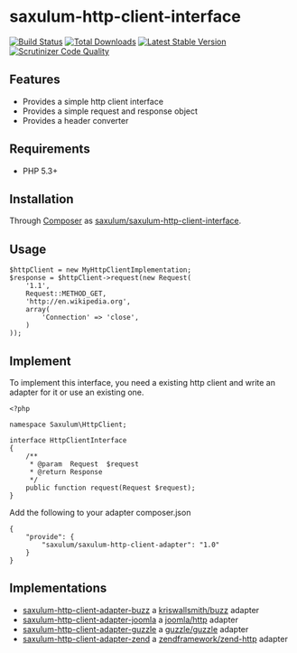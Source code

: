 # saxulum-http-client-interface

[![Build Status](https://api.travis-ci.org/saxulum/saxulum-http-client-interface.png?branch=master)](https://travis-ci.org/saxulum/saxulum-http-client-interface)
[![Total Downloads](https://poser.pugx.org/saxulum/saxulum-http-client-interface/downloads.png)](https://packagist.org/packages/saxulum/saxulum-http-client-interface)
[![Latest Stable Version](https://poser.pugx.org/saxulum/saxulum-http-client-interface/v/stable.png)](https://packagist.org/packages/saxulum/saxulum-http-client-interface)
[![Scrutinizer Code Quality](https://scrutinizer-ci.com/g/saxulum/saxulum-http-client-interface/badges/quality-score.png?b=master)](https://scrutinizer-ci.com/g/saxulum/saxulum-http-client-interface/?branch=master)

## Features

 * Provides a simple http client interface
 * Provides a simple request and response object
 * Provides a header converter

## Requirements

 * PHP 5.3+

## Installation

Through [Composer](http://getcomposer.org) as [saxulum/saxulum-http-client-interface][1].

## Usage

``` {.php}
$httpClient = new MyHttpClientImplementation;
$response = $httpClient->request(new Request(
    '1.1',
    Request::METHOD_GET,
    'http://en.wikipedia.org',
    array(
        'Connection' => 'close',
    )
));
```

## Implement

To implement this interface, you need a existing http client and write an adapter for it or use an existing one.

``` {.php}
<?php

namespace Saxulum\HttpClient;

interface HttpClientInterface
{
    /**
     * @param  Request  $request
     * @return Response
     */
    public function request(Request $request);
}
```

Add the following to your adapter composer.json

``` {.json}
{
    "provide": {
        "saxulum/saxulum-http-client-adapter": "1.0"
    }
}
```

## Implementations

 * [saxulum-http-client-adapter-buzz][2] a [kriswallsmith/buzz][3] adapter
 * [saxulum-http-client-adapter-joomla][4] a [joomla/http][5] adapter
 * [saxulum-http-client-adapter-guzzle][6] a [guzzle/guzzle][7] adapter
 * [saxulum-http-client-adapter-zend][8] a [zendframework/zend-http][9] adapter

[1]: https://packagist.org/packages/saxulum/saxulum-http-client-interface
[2]: https://packagist.org/packages/saxulum/saxulum-http-client-adapter-buzz
[3]: https://packagist.org/packages/kriswallsmith/buzz
[4]: https://packagist.org/packages/saxulum/saxulum-http-client-adapter-joomla
[5]: https://packagist.org/packages/joomla/http
[6]: https://packagist.org/packages/saxulum/saxulum-http-client-adapter-guzzle
[7]: https://packagist.org/packages/guzzle/guzzle
[8]: https://packagist.org/packages/saxulum/saxulum-http-client-adapter-zend
[9]: https://packagist.org/packages/zendframework/zend-http
